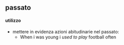 ## passato
#### utilizzo
- mettere in evidenza azioni abitudinarie nel passato:
	- When i was young i *used to play* football often